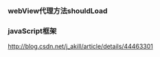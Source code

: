 


### webView代理方法shouldLoad



### javaScript框架

http://blog.csdn.net/j_akill/article/details/44463301
